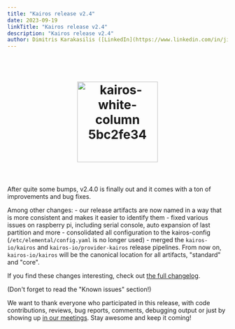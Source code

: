 ```yaml
---
title: "Kairos release v2.4"
date: 2023-09-19
linkTitle: "Kairos release v2.4"
description: "Kairos release v2.4"
author: Dimitris Karakasilis ([LinkedIn](https://www.linkedin.com/in/jimmykarily/)) ([GitHub](https://github.com/jimmykarily))
---
```

<h1 align="center">
  <br>
     <img width="184" alt="kairos-white-column 5bc2fe34" src="https://user-images.githubusercontent.com/2420543/215073247-96988fd1-7fcf-4877-a28d-7c5802db43ab.png">
    <br>
<br>
</h1>

After quite some bumps, v2.4.0 is finally out and it comes with a ton of improvements and bug fixes.

Among other changes:
    - our release artifacts are now named in a way that is more consistent and makes it easier to identify them
    - fixed various issues on raspberry pi, including serial console, auto expansion of last partition and more
    - consolidated all configuration to the kairos-config (`/etc/elemental/config.yaml` is no longer used)
    - merged the `kairos-io/kairos` and `kairos-io/provider-kairos` release pipelines. From now on, `kairos-io/kairos`
      will be the canonical location for all artifacts, "standard" and "core".

If you find these changes interesting, check out [the full changelog](https://github.com/kairos-io/kairos/releases/tag/v2.4.0).

(Don't forget to read the "Known issues" section!)

We want to thank everyone who participated in this release, with code contributions, reviews, bug reports, comments, debugging output or just by showing up [in our meetings](https://calendar.google.com/calendar/u/0/embed?src=c_6d65f26502a5a67c9570bb4c16b622e38d609430bce6ce7fc1d8064f2df09c11@group.calendar.google.com&ctz=Europe/Rome). Stay awesome and keep it coming!
